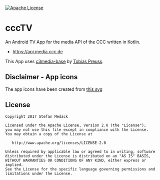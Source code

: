 [![Apache License](http://img.shields.io/badge/license-Apache%20License%202.0-blue.svg)](http://choosealicense.com/licenses/apache-2.0/)

# cccTV

An Android TV App for the media API of the CCC written in Kotlin.

* https://api.media.ccc.de

This App uses [c3media-base][c3media-base-orig] by [Tobias Preuss][tobias-preuss].

## Disclaimer - App icons

The app icons have been created from [this svg][chaos-logo]

## License

    Copyright 2017 Stefan Medack

    Licensed under the Apache License, Version 2.0 (the "License");
    you may not use this file except in compliance with the License.
    You may obtain a copy of the License at

       http://www.apache.org/licenses/LICENSE-2.0

    Unless required by applicable law or agreed to in writing, software
    distributed under the License is distributed on an "AS IS" BASIS,
    WITHOUT WARRANTIES OR CONDITIONS OF ANY KIND, either express or implied.
    See the License for the specific language governing permissions and
    limitations under the License.

[c3media-base-orig]: https://github.com/johnjohndoe/c3media-base
[c3media-base-fork]: https://github.com/stefanmedack/c3media-base
[tobias-preuss]: https://github.com/johnjohndoe
[chaos-logo]: https://icons8.com/icon/38620/chaos-computer-club
